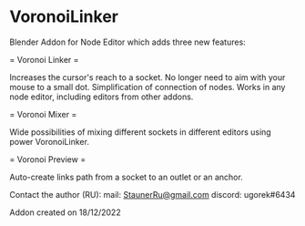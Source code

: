 # VoronoiLinker
Blender Addon for Node Editor which adds three new features:

= Voronoi Linker =

Increases the cursor's reach to a socket.
No longer need to aim with your mouse to a small dot.
Simplification of connection of nodes.
Works in any node editor, including editors from other addons.

= Voronoi Mixer =

Wide possibilities of mixing different sockets in different editors using power VoronoiLinker.

= Voronoi Preview =

Auto-create links path from a socket to an outlet or an anchor.


Contact the author (RU):
mail: StaunerRu@gmail.com
discord: ugorek#6434

Addon created on 18/12/2022
